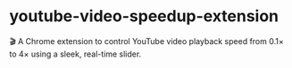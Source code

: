 # youtube-video-speedup-extension
🎬 A Chrome extension to control YouTube video playback speed from 0.1× to 4× using a sleek, real-time slider.

